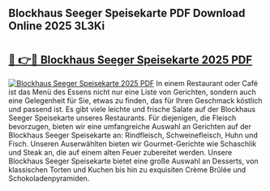 ## Blockhaus Seeger Speisekarte PDF Download Online 2025 3L3Ki

# <h2><a href="http://gc7mf0.nevu.top/?p=Blockhaus+Seeger+Speisekarte">🔗 👉🔴 Blockhaus Seeger Speisekarte 2025 PDF</a></h2>

[![Blockhaus Seeger Speisekarte 2025 PDF](https://i.imgur.com/dBaPXMq.png)](http://gc7mf0.nevu.top/?p=Blockhaus+Seeger+Speisekarte)
In einem Restaurant oder Café ist das Menü des Essens nicht nur eine Liste von Gerichten, sondern auch eine Gelegenheit für Sie, etwas zu finden, das für Ihren Geschmack köstlich und passend ist. Es gibt viele leichte und frische Salate auf der Blockhaus Seeger Speisekarte unseres Restaurants. Für diejenigen, die Fleisch bevorzugen, bieten wir eine umfangreiche Auswahl an Gerichten auf der Blockhaus Seeger Speisekarte an: Rindfleisch, Schweinefleisch, Huhn und Fisch. Unseren Auserwählten bieten wir Gourmet-Gerichte wie Schaschlik und Steak an, die auf einem alten Feuer zubereitet werden. Unsere Blockhaus Seeger Speisekarte bietet eine große Auswahl an Desserts, von klassischen Torten und Kuchen bis hin zu exquisiten Crème Brûlée und Schokoladenpyramiden.
